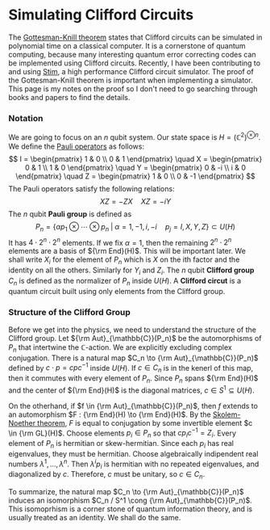 # Simulating Clifford Circuits

The [Gottesman-Knill theorem](https://en.wikipedia.org/wiki/Gottesman%E2%80%93Knill_theorem) states that Clifford circuits can be simulated in polynomial time on a classical computer.
It is a cornerstone of quantum computing, because many interesting quantum error correcting codes can be implemented using Clifford circuits.
Recently, I have been contributing to and using [Stim](https://github.com/quantumlib/Stim), a high performance Clifford circuit simulator.
The proof of the Gottesman-Knill theorem is important when implementing a simulator.
This page is my notes on the proof so I don't need to go searching through books and papers to find the details.

### Notation

We are going to focus on an $n$ qubit system.
Our state space is $H = \left( \mathbb{C}^2 \right)^{\otimes n}$.
We define the [Pauli operators](https://en.wikipedia.org/wiki/Pauli_matrices) as follows:
$$
I = \begin{pmatrix} 1 & 0 \\ 0 & 1 \end{pmatrix} \quad
X = \begin{pmatrix} 0 & 1 \\ 1 & 0 \end{pmatrix} \quad
Y = \begin{pmatrix} 0 & -i \\ i & 0 \end{pmatrix} \quad
Z = \begin{pmatrix} 1 & 0 \\ 0 & -1 \end{pmatrix}
$$
The Pauli operators satisfy the following relations:
$$
XZ = - ZX \quad
XZ = -iY
$$
The $n$ qubit **Pauli group** is defined as
$$
P_n = \left\{ \alpha p_1 \otimes \cdots \otimes p_n \; | \; \alpha = 1, -1, i, -i \quad p_j = I,X,Y,Z \right\} \subset U(H)
$$
It has $4 \cdot 2^n \cdot 2^n$ elements. If we fix $\alpha = 1$, then the remaining $2^n \cdot 2^n$ elements are a basis of ${\rm End}(H)$. This will be important later. We shall write $X_i$ for the element of $P_n$ which is $X$ on the ith factor and the identity on all the others. Similarly for $Y_i$ and $Z_i$. The $n$ qubit **Clifford group** $C_n$ is defined as the normalizer of $P_n$ inside $U(H)$. A **Clifford circut** is a quantum circuit built using only elements from the Clifford group.

### Structure of the Clifford Group

Before we get into the physics, we need to understand the structure of the Clifford group.
Let ${\rm Aut}_{\mathbb{C}}(P_n)$ be the automorphisms of $P_n$ that intertwine the $\mathbb{C}$-action.
We are explicitly excluding complex conjugation.
There is a natural map $C_n \to {\rm Aut}_{\mathbb{C}}(P_n)$ defined by $c \cdot p = c p c^{-1}$ inside $U(H)$. If $c \in C_n$ is in the kenerl of this map, then it commutes with every element of $P_n$. Since $P_n$ spans ${\rm End}(H)$ and the center of ${\rm End}(H)$ is the diagonal matrices, $c \in S^1 \subseteq U(H)$.

On the otherhand, if $f \in {\rm Aut}_{\mathbb{C}}(P_n)$, then $f$ extends to an automorphism $F : {\rm End}(H) \to {\rm End}(H)$. By the [Skolem-Noether theorem](https://en.wikipedia.org/wiki/Skolem%E2%80%93Noether_theorem), $F$ is equal to conjugation by some invertible element $c \in {\rm GL}(H)$. Choose elements $p_i \in P_n$ so that $c p_i c^{-1} = Z_i$. Every element of $P_n$ is hermitian or skew-hermitian. Since each $p_i$ has real eigenvalues, they must be hermitian. Choose algebraically indipendent real numbers $\lambda^1, \dots, \lambda^n$. Then $\lambda^i p_i$ is hermitian with no repeated eigenvalues, and diagonalized by $c$. Therefore, $c$ must be unitary, so $c \in C_n$.

To summarize, the natural map $C_n \to {\rm Aut}_{\mathbb{C}}(P_n)$ induces an isomorphism $C_n / S^1 \cong {\rm Aut}_{\mathbb{C}}(P_n)$. This isomoprhism is a corner stone of quantum information theory, and is usually treated as an identity. We shall do the same.

